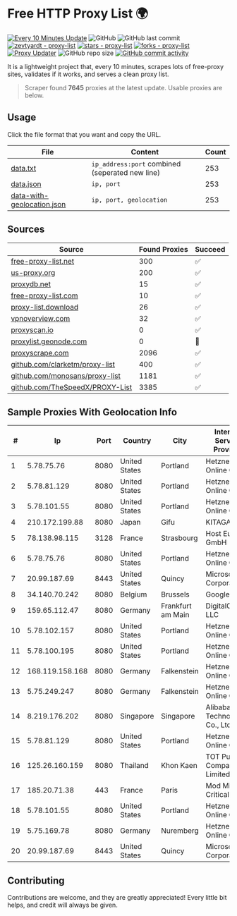 
# Free HTTP Proxy List 🌍

[![Every 10 Minutes Update](https://github.com/mertguvencli/http-proxy-list/actions/workflows/main.yml/badge.svg?branch=main)](https://github.com/mertguvencli/http-proxy-list/actions/workflows/main.yml)
![GitHub](https://img.shields.io/github/license/mertguvencli/http-proxy-list)
![GitHub last commit](https://img.shields.io/github/last-commit/mertguvencli/http-proxy-list)
[![zevtyardt - proxy-list](https://img.shields.io/static/v1?label=zevtyardt&message=proxy-list&color=blue&logo=github)](https://github.com/zevtyardt/proxy-list "Go to GitHub repo")
[![stars - proxy-list](https://img.shields.io/github/stars/zevtyardt/proxy-list?style=social)](https://github.com/zevtyardt/proxy-list)
[![forks - proxy-list](https://img.shields.io/github/forks/zevtyardt/proxy-list?style=social)](https://github.com/zevtyardt/proxy-list)
[![Proxy Updater](https://github.com/zevtyardt/proxy-list/workflows/Proxy%20Updater/badge.svg)](https://github.com/zevtyardt/proxy-list/actions?query=workflow:"Proxy+Updater")
![GitHub repo size](https://img.shields.io/github/repo-size/zevtyardt/proxy-list)
[![GitHub commit activity](https://img.shields.io/github/commit-activity/m/zevtyardt/proxy-list?logo=commits)](https://github.com/zevtyardt/proxy-list/commits/main)

It is a lightweight project that, every 10 minutes, scrapes lots of free-proxy sites, validates if it works, and serves a clean proxy list.

> Scraper found **7645** proxies at the latest update. Usable proxies are below.

## Usage

Click the file format that you want and copy the URL.

|File|Content|Count|
|----|-------|-----|
|[data.txt](https://raw.githubusercontent.com/mertguvencli/http-proxy-list/main/proxy-list/data.txt)|`ip_address:port` combined (seperated new line)|253|
|[data.json](https://raw.githubusercontent.com/mertguvencli/http-proxy-list/main/proxy-list/data.json)|`ip, port`|253|
|[data-with-geolocation.json](https://raw.githubusercontent.com/mertguvencli/http-proxy-list/main/proxy-list/data-with-geolocation.json)|`ip, port, geolocation`|253|

## Sources

|Source|Found Proxies|Succeed|
|------|-------------|-------|
|[free-proxy-list.net](https://free-proxy-list.net)|300|✅|
|[us-proxy.org](https://www.us-proxy.org)|200|✅|
|[proxydb.net](http://proxydb.net)|15|✅|
|[free-proxy-list.com](https://free-proxy-list.com/?page=&port=&type%5B%5D=http&type%5B%5D=https&up_time=0&search=Search)|10|✅|
|[proxy-list.download](https://www.proxy-list.download/HTTP)|26|✅|
|[vpnoverview.com](https://vpnoverview.com/privacy/anonymous-browsing/free-proxy-servers)|32|✅|
|[proxyscan.io](https://www.proxyscan.io)|0|✅|
|[proxylist.geonode.com](https://proxylist.geonode.com/api/proxy-list?limit=300&page=1&sort_by=lastChecked&sort_type=desc&protocols=http,https)|0|🚫|
|[proxyscrape.com](https://api.proxyscrape.com/v2/?request=displayproxies&protocol=http&timeout=10000&country=all&ssl=all&anonymity=all)|2096|✅|
|[github.com/clarketm/proxy-list](https://raw.githubusercontent.com/clarketm/proxy-list/master/proxy-list-raw.txt)|400|✅|
|[github.com/monosans/proxy-list](https://raw.githubusercontent.com/monosans/proxy-list/main/proxies/http.txt)|1181|✅|
|[github.com/TheSpeedX/PROXY-List](https://raw.githubusercontent.com/TheSpeedX/PROXY-List/master/http.txt)|3385|✅|


## Sample Proxies With Geolocation Info

|#|Ip|Port|Country|City|Internet Service Provider|
|-|--|----|-------|----|-------------------------|
|1|5.78.75.76|8080|United States|Portland|Hetzner Online GmbH|
|2|5.78.81.129|8080|United States|Portland|Hetzner Online GmbH|
|3|5.78.101.55|8080|United States|Portland|Hetzner Online GmbH|
|4|210.172.199.88|8080|Japan|Gifu|KITAGATA|
|5|78.138.98.115|3128|France|Strasbourg|Host Europe GmbH|
|6|5.78.75.76|8080|United States|Portland|Hetzner Online GmbH|
|7|20.99.187.69|8443|United States|Quincy|Microsoft Corporation|
|8|34.140.70.242|8080|Belgium|Brussels|Google LLC|
|9|159.65.112.47|8080|Germany|Frankfurt am Main|DigitalOcean, LLC|
|10|5.78.102.157|8080|United States|Portland|Hetzner Online GmbH|
|11|5.78.100.195|8080|United States|Portland|Hetzner Online GmbH|
|12|168.119.158.168|8080|Germany|Falkenstein|Hetzner Online GmbH|
|13|5.75.249.247|8080|Germany|Falkenstein|Hetzner Online GmbH|
|14|8.219.176.202|8080|Singapore|Singapore|Alibaba (US) Technology Co., Ltd.|
|15|5.78.81.129|8080|United States|Portland|Hetzner Online GmbH|
|16|125.26.160.159|8080|Thailand|Khon Kaen|TOT Public Company Limited|
|17|185.20.71.38|443|France|Paris|Mod Mission Critical LLC|
|18|5.78.101.55|8080|United States|Portland|Hetzner Online GmbH|
|19|5.75.169.78|8080|Germany|Nuremberg|Hetzner Online GmbH|
|20|20.99.187.69|8443|United States|Quincy|Microsoft Corporation|



## Contributing

Contributions are welcome, and they are greatly appreciated! Every
little bit helps, and credit will always be given.


